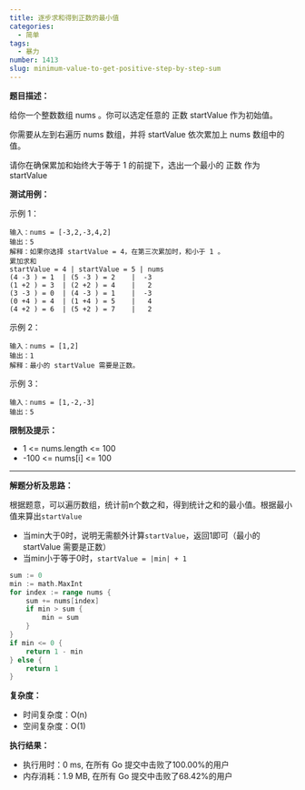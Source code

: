 ```yaml
---
title: 逐步求和得到正数的最小值
categories:
  - 简单
tags:
  - 暴力
number: 1413
slug: minimum-value-to-get-positive-step-by-step-sum
---
```



**题目描述：**

给你一个整数数组 nums 。你可以选定任意的 正数 startValue 作为初始值。

你需要从左到右遍历 nums 数组，并将 startValue 依次累加上 nums 数组中的值。

请你在确保累加和始终大于等于 1 的前提下，选出一个最小的 正数 作为 startValue

**测试用例：**

示例 1：
```
输入：nums = [-3,2,-3,4,2]
输出：5
解释：如果你选择 startValue = 4，在第三次累加时，和小于 1 。
累加求和
startValue = 4 | startValue = 5 | nums
(4 -3 ) = 1  | (5 -3 ) = 2    |  -3
(1 +2 ) = 3  | (2 +2 ) = 4    |   2
(3 -3 ) = 0  | (4 -3 ) = 1    |  -3
(0 +4 ) = 4  | (1 +4 ) = 5    |   4
(4 +2 ) = 6  | (5 +2 ) = 7    |   2
```

示例 2：
```
输入：nums = [1,2]
输出：1
解释：最小的 startValue 需要是正数。
```


示例 3：
```
输入：nums = [1,-2,-3]
输出：5
```

**限制及提示：**
- 1 <= nums.length <= 100
- -100 <= nums[i] <= 100


---
**解题分析及思路：**

根据题意，可以遍历数组，统计前n个数之和，得到统计之和的最小值。根据最小值来算出`startValue`

- 当min大于0时，说明无需额外计算`startValue`，返回1即可（最小的 startValue 需要是正数）
- 当min小于等于0时，`startValue = |min| + 1` 

```go
sum := 0
min := math.MaxInt
for index := range nums {
    sum += nums[index]
    if min > sum {
        min = sum
    }
}
if min <= 0 {
    return 1 - min
} else {
    return 1
}
```

**复杂度：**
- 时间复杂度：O(n)
- 空间复杂度：O(1)

**执行结果：**

- 执行用时：0 ms, 在所有 Go 提交中击败了100.00%的用户
- 内存消耗：1.9 MB, 在所有 Go 提交中击败了68.42%的用户
